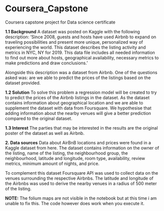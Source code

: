 # Coursera_Capstone
Coursera capstone project for Data science certificate

**1.1	Background**
A dataset was posted on Kaggle with the following description:
‘Since 2008, guests and hosts have used Airbnb to expand on traveling possibilities and present more unique, personalized way of experiencing the world. This dataset describes the listing activity and metrics in NYC, NY for 2019. This data file includes all needed information to find out more about hosts, geographical availability, necessary metrics to make predictions and draw conclusions.’

Alongside this description was a dataset from Airbnb. One of the questions asked was:  are we able to predict the prices of the listings based on the dataset provided. 

**1.2	Solution**
To solve this problem a regression model will be created to try to predict the prices of the Airbnb listings in the dataset. As the dataset contains information about geographical location and we are able to supplement the dataset with data from Foursquare. We hypothesise that adding information about the nearby venues will give a better prediction compared to the original dataset.

**1.3 Interest**
The parties that may be interested in the results are the original poster of the dataset as well as Airbnb.


**2. Data sources**
Data about AirBnB locations and prices were found in a Kaggle dataset from here.  The dataset contains information on the owner of the listing, name of the listing, the neighbourhood group, the neighbourhood, latitude and longitude, room type, availability, review metrics, minimum amount of nights, and price.

To complement this dataset Foursquare API was used to collect data on the venues surrounding the respective Airbnbs. The latitude and longitude of the Airbnbs was used to derive the nearby venues in a radius of 500 meter of the listing.


**NOTE:** The folium maps are not visible in the notebook but at this time i am unable to fix this. The code however does work when you execute it.

